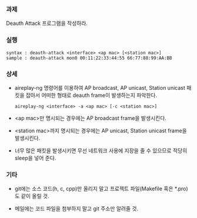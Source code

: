 ### 과제
Deauth Attack 프로그램을 작성하라.

### 실행
```
syntax : deauth-attack <interface> <ap mac> [<station mac>]
sample : deauth-attack mon0 00:11:22:33:44:55 66:77:88:99:AA:BB
```

### 상세
* aireplay-ng 명령어를 이용하여 AP broadcast, AP unicast, Station unicast 패킷을 잡아서 어떠한 형태로 deauth frame이 발생하는지 파악한다.
  ```
  aireplay-ng <interface> -a <ap mac> [-c <station mac>]
  ```

* \<ap mac\>만 명시되는 경우에는 AP broadcast frame을 발생시킨다.

* \<station mac\>까지 명시되는 경우에는 AP unicast, Station unicast frame을 발생시킨다.

* 너무 많은 패킷을 발생시키면 무선 네트워크 사용에 지장을 줄 수 있으므로 적당히 sleep을 넣어 준다.

### 기타
* git에는 소스 코드(h, c, cpp)만 올리지 말고 프로젝트 파일(Makefile 혹은 *.pro)도 같이 올릴 것.

* 메일에는 코드 파일을 첨부하지 말고 git 주소만 알려줄 것.
